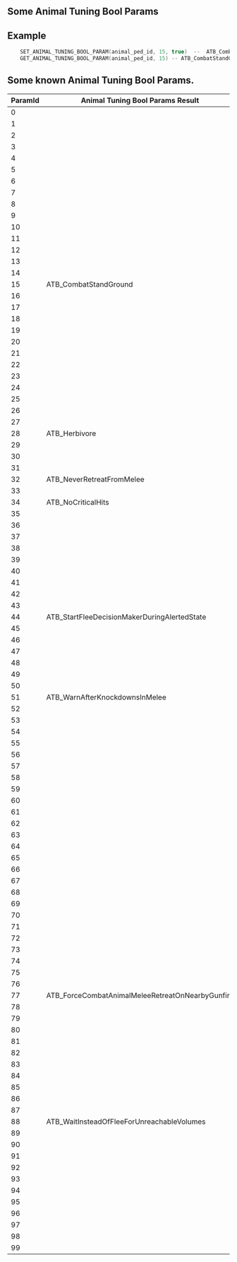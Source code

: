 ## Some Animal Tuning Bool Params

## Example

```cpp
	SET_ANIMAL_TUNING_BOOL_PARAM(animal_ped_id, 15, true)  --  ATB_CombatStandGround
	GET_ANIMAL_TUNING_BOOL_PARAM(animal_ped_id, 15) -- ATB_CombatStandGround
```

<h2>Some known Animal Tuning Bool Params.</h2>

ParamId | Animal Tuning Bool Params Result
----------- | --------------------------
0 |
 1 |
 2 |
 3 |
 4 |
 5 |
 6 |
 7 |
 8 |
 9 |
 10 |
 11 |
 12 |
 13 |
 14 |
 15 | ATB_CombatStandGround
 16 |
 17 |
 18 |
 19 |
 20 |
 21 |
 22 |
 23 |
 24 |
 25 |
 26 |
 27 |
 28 | ATB_Herbivore
 29 |
 30 |
 31 |
 32 | ATB_NeverRetreatFromMelee
 33 |
 34 | ATB_NoCriticalHits
 35 |
 36 |
 37 |
 38 |
 39 |
 40 |
 41 |
 42 |
 43 |
 44 | ATB_StartFleeDecisionMakerDuringAlertedState
 45 |
 46 |
 47 |
 48 |
 49 |
 50 |
 51 | ATB_WarnAfterKnockdownsInMelee
 52 |
 53 |
 54 |
 55 |
 56 |
 57 |
 58 |
 59 |
 60 |
 61 |
 62 |
 63 |
 64 |
 65 |
 66 |
 67 |
 68 |
 69 |
 70 |
 71 |
 72 |
 73 |
 74 |
 75 |
 76 |
 77 | ATB_ForceCombatAnimalMeleeRetreatOnNearbyGunfire
 78 |
 79 |
 80 |
 81 |
 82 |
 83 |
 84 |
 85 |
 86 |
 87 |
 88 | ATB_WaitInsteadOfFleeForUnreachableVolumes
 89 |
 90 |
 91 |
 92 |
 93 |
 94 |
 95 |
 96 |
 97 |
 98 |
 99 |
